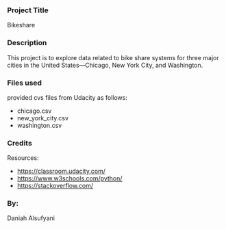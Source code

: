### Project Title
Bikeshare 

### Description
This project is to explore data related to bike share systems for three major cities in the United States—Chicago, New York City, and Washington. 

### Files used
provided cvs files from Udacity as follows: 
* chicago.csv
* new_york_city.csv
* washington.csv


### Credits
Resources:
* https://classroom.udacity.com/
* https://www.w3schools.com/python/
* https://stackoverflow.com/


### By: 
Daniah Alsufyani